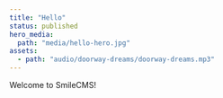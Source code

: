 ```yaml
---
title: "Hello"
status: published
hero_media:
  path: "media/hello-hero.jpg"
assets:
  - path: "audio/doorway-dreams/doorway-dreams.mp3"
---
```


Welcome to SmileCMS!

